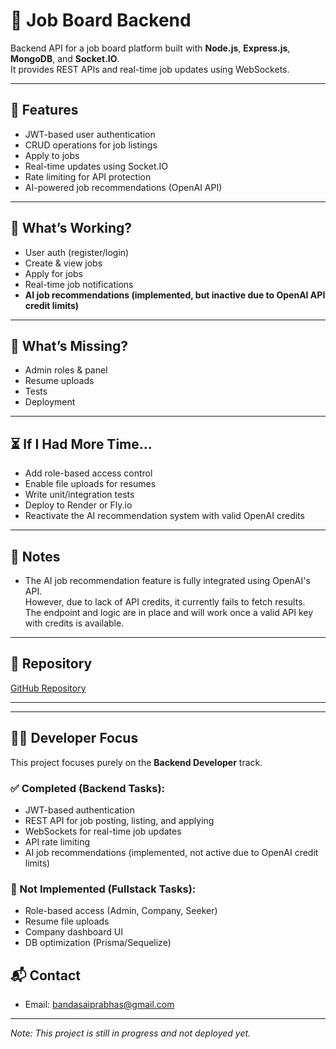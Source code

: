 # 💼 Job Board Backend

Backend API for a job board platform built with **Node.js**, **Express.js**, **MongoDB**, and **Socket.IO**.  
It provides REST APIs and real-time job updates using WebSockets.

---

## 🚀 Features

- JWT-based user authentication
- CRUD operations for job listings
- Apply to jobs
- Real-time updates using Socket.IO
- Rate limiting for API protection
- AI-powered job recommendations (OpenAI API)

---

## 📌 What’s Working?

- User auth (register/login)  
- Create & view jobs  
- Apply for jobs  
- Real-time job notifications  
- **AI job recommendations (implemented, but inactive due to OpenAI API credit limits)**

---

## 🚧 What’s Missing?

- Admin roles & panel  
- Resume uploads  
- Tests  
- Deployment  

---

## ⏳ If I Had More Time...

- Add role-based access control  
- Enable file uploads for resumes  
- Write unit/integration tests  
- Deploy to Render or Fly.io  
- Reactivate the AI recommendation system with valid OpenAI credits  

---

## 🧪 Notes

- The AI job recommendation feature is fully integrated using OpenAI's API.  
  However, due to lack of API credits, it currently fails to fetch results.  
  The endpoint and logic are in place and will work once a valid API key with credits is available.

---

## 📂 Repository

[GitHub Repository](https://github.com/saiprabhasb/job-board-backend)

---
---

## 🧑‍💻 Developer Focus

This project focuses purely on the **Backend Developer** track.

### ✅ Completed (Backend Tasks):
- JWT-based authentication
- REST API for job posting, listing, and applying
- WebSockets for real-time job updates
- API rate limiting
- AI job recommendations (implemented, not active due to OpenAI credit limits)

### 🚫 Not Implemented (Fullstack Tasks):
- Role-based access (Admin, Company, Seeker)
- Resume file uploads
- Company dashboard UI
- DB optimization (Prisma/Sequelize)


## 📬 Contact

- Email: [bandasaiprabhas@gmail.com](mailto:bandasaiprabhas@gmail.com)

---

*Note: This project is still in progress and not deployed yet.*

